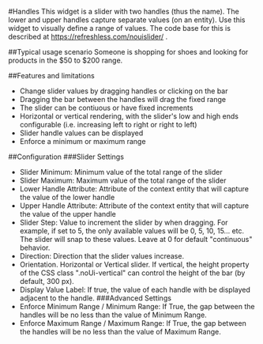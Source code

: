 #Handles
This widget is a slider with two handles (thus the name). The lower and upper handles capture separate values (on an entity). Use this widget to visually define a range of values.
The code base for this is described at https://refreshless.com/nouislider/ .

##Typical usage scenario
Someone is shopping for shoes and looking for products in the $50 to $200 range.

##Features and limitations
- Change slider values by dragging handles or clicking on the bar
- Dragging the bar between the handles will drag the fixed range
- The slider can be contiuous or have fixed increments
- Horizontal or vertical rendering, with the slider's low and high ends configurable (i.e. increasing left to right or right to left)
- Slider handle values can be displayed
- Enforce a minimum or maximum range

##Configuration
###Slider Settings
- Slider Minimum: Minimum value of the total range of the slider
- Slider Maximum: Maximum value of the total range of the slider
- Lower Handle Attribute: Attribute of the context entity that will capture the value of the lower handle
- Upper Handle Attribute: Attribute of the context entity that will capture the value of the upper handle
- Slider Step: Value to increment the slider by when dragging. For example, if set to 5, the only available values will be 0, 5, 10, 15... etc. The slider will snap to these values. Leave at 0 for default "continuous" behavior.
- Direction: Direction that the slider values increase.
- Orientation. Horizontal or Vertical slider. If vertical, the height property of the CSS class ".noUi-vertical" can control the height of the bar (by default, 300 px).
- Display Value Label: If true, the value of each handle with be displayed adjacent to the handle.
###Advanced Settings
- Enforce Minimum Range / Minimum Range: If True, the gap between the handles will be no less than the value of Minimum Range.
- Enforce Maximum Range / Maximum Range: If True, the gap between the handles will be no less than the value of Maximum Range.
